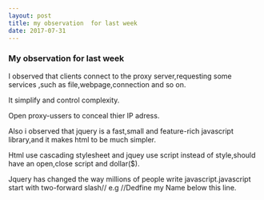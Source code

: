 ```yaml
---
layout: post
title: my observation  for last week
date: 2017-07-31
---
```


### My observation for last week

I observed that  clients  connect to the  proxy server,requesting some  services ,such as  file,webpage,connection and so on.

It simplify and  control complexity.

Open proxy-ussers to  conceal thier IP adress.

Also i observed that jquery is a fast,small and feature-rich javascript library,and it makes html to be much simpler.

Html use  cascading stylesheet and jquey use script instead of style,should have an open,close script and dollar($).

Jquery has changed  the way  millions  of people write javascript.javascript  start with two-forward slash// e.g //Dedfine my Name below this line.
